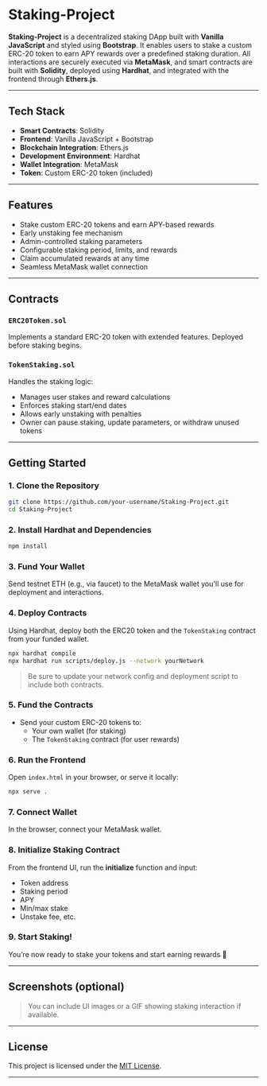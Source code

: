# Staking-Project

**Staking-Project** is a decentralized staking DApp built with **Vanilla JavaScript** and styled using **Bootstrap**. It enables users to stake a custom ERC-20 token to earn APY rewards over a predefined staking duration. All interactions are securely executed via **MetaMask**, and smart contracts are built with **Solidity**, deployed using **Hardhat**, and integrated with the frontend through **Ethers.js**.

---

##  Tech Stack

- **Smart Contracts**: Solidity
- **Frontend**: Vanilla JavaScript + Bootstrap
- **Blockchain Integration**: Ethers.js
- **Development Environment**: Hardhat
- **Wallet Integration**: MetaMask
- **Token**: Custom ERC-20 token (included)

---

##  Features

-  Stake custom ERC-20 tokens and earn APY-based rewards
-  Early unstaking fee mechanism
-  Admin-controlled staking parameters
-  Configurable staking period, limits, and rewards
-  Claim accumulated rewards at any time
-  Seamless MetaMask wallet connection

---

## Contracts

###  `ERC20Token.sol`
Implements a standard ERC-20 token with extended features. Deployed before staking begins.

###  `TokenStaking.sol`
Handles the staking logic:
- Manages user stakes and reward calculations
- Enforces staking start/end dates
- Allows early unstaking with penalties
- Owner can pause staking, update parameters, or withdraw unused tokens

---

##  Getting Started

### 1. Clone the Repository

```bash
git clone https://github.com/your-username/Staking-Project.git
cd Staking-Project
```

### 2. Install Hardhat and Dependencies

```bash
npm install
```

### 3. Fund Your Wallet

Send testnet ETH (e.g., via faucet) to the MetaMask wallet you'll use for deployment and interactions.

### 4. Deploy Contracts

Using Hardhat, deploy both the ERC20 token and the `TokenStaking` contract from your funded wallet.

```bash
npx hardhat compile
npx hardhat run scripts/deploy.js --network yourNetwork
```

>  Be sure to update your network config and deployment script to include both contracts.

### 5. Fund the Contracts

- Send your custom ERC-20 tokens to:
  - Your own wallet (for staking)
  - The `TokenStaking` contract (for user rewards)

### 6. Run the Frontend

Open `index.html` in your browser, or serve it locally:

```bash
npx serve .
```

### 7. Connect Wallet

In the browser, connect your MetaMask wallet.

### 8. Initialize Staking Contract

From the frontend UI, run the **initialize** function and input:
- Token address
- Staking period
- APY
- Min/max stake
- Unstake fee, etc.

### 9. Start Staking!

You’re now ready to stake your tokens and start earning rewards 🚀

---

##  Screenshots (optional)

> You can include UI images or a GIF showing staking interaction if available.

---

##  License

This project is licensed under the [MIT License](LICENSE).

---

